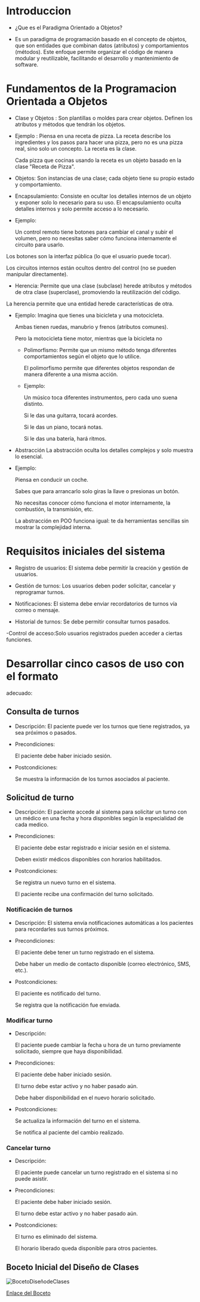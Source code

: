 
# Introduccion 

 - ¿Que es el Paradigma Orientado a Objetos?

 -  Es un paradigma de programación basado en el concepto de objetos, que son entidades que combinan datos 
    (atributos) y comportamientos (métodos). Este enfoque permite organizar el código de manera modular y 
    reutilizable, facilitando el desarrollo y mantenimiento de software.


# Fundamentos de la Programacion Orientada a Objetos 

 - Clase y Objetos : Son plantillas o moldes para crear objetos. Definen los atributos y métodos que tendrán los 
                    objetos.
 
 - Ejemplo : Piensa en una receta de pizza. La receta describe los ingredientes y los pasos para hacer una pizza, 
   pero no es una pizza real, sino solo un concepto.
   La receta es la clase.

    Cada pizza que cocinas usando la receta es un objeto basado en la clase "Receta de Pizza".


  - Objetos: Son instancias de una clase; cada objeto tiene su propio estado y comportamiento.

 
  - Encapsulamiento: Consiste en ocultar los detalles internos de un objeto y exponer solo lo necesario para su uso.
  El encapsulamiento oculta detalles internos y solo permite acceso a lo necesario.

  - Ejemplo:

     Un control remoto tiene botones para cambiar el canal y subir el volumen, pero no necesitas saber cómo funciona 
    internamente el circuito para usarlo.

  Los botones son la interfaz pública (lo que el usuario puede tocar).

  Los circuitos internos están ocultos dentro del control (no se pueden manipular directamente).


- Herencia: 
  Permite que una clase (subclase) herede atributos y métodos de otra clase (superclase), promoviendo la 
  reutilización del código.

La herencia permite que una entidad herede características de otra.

- Ejemplo:
   Imagina que tienes una bicicleta y una motocicleta.

    Ambas tienen ruedas, manubrio y frenos (atributos comunes).

    Pero la motocicleta tiene motor, mientras que la bicicleta no

  - Polimorfismo: Permite que un mismo método tenga diferentes comportamientos según el objeto que lo utilice.

    El polimorfismo permite que diferentes objetos respondan de manera diferente a una misma acción.

  - Ejemplo:

    Un músico toca diferentes instrumentos, pero cada uno suena distinto.

    Si le das una guitarra, tocará acordes.

    Si le das un piano, tocará notas.

    Si le das una batería, hará ritmos.

- Abstracción
  La abstracción oculta los detalles complejos y solo muestra lo esencial.

- Ejemplo:  

    Piensa en conducir un coche.

    Sabes que para arrancarlo solo giras la llave o presionas un botón.

    No necesitas conocer cómo funciona el motor internamente, la combustión, la transmisión, etc.

    La abstracción en POO funciona igual: te da herramientas sencillas sin mostrar la complejidad interna.


# Requisitos iniciales del sistema

- Registro de usuarios: El sistema debe permitir la creación y gestión de usuarios.

- Gestión de turnos: Los usuarios deben poder solicitar, cancelar y reprogramar turnos.

- Notificaciones: El sistema debe enviar recordatorios de turnos vía correo o mensaje.

- Historial de turnos: Se debe permitir consultar turnos pasados.

-Control de acceso:Solo usuarios registrados pueden acceder a ciertas funciones.


# Desarrollar cinco casos de uso con el formato
  adecuado:
  
  
## Consulta de turnos

-  Descripción:
   El paciente puede ver los turnos que tiene registrados, ya sea próximos o pasados.

-  Precondiciones:

   El paciente debe haber iniciado sesión.

- Postcondiciones:

   Se muestra la información de los turnos asociados al paciente.


## Solicitud de turno


- Descripción:
  El paciente accede al sistema para solicitar un turno con un médico en una fecha y hora disponibles según la 
  especialidad de cada medico.

- Precondiciones:

  El paciente debe estar registrado e iniciar sesión en el sistema.

  Deben existir médicos disponibles con horarios habilitados.

- Postcondiciones:

  Se registra un nuevo turno en el sistema.

  El paciente recibe una confirmación del turno solicitado.


### Notificación de turnos


- Descripción:
  El sistema envía notificaciones automáticas a los pacientes para recordarles sus turnos próximos.

- Precondiciones:

  El paciente debe tener un turno registrado en el sistema.

  Debe haber un medio de contacto disponible (correo electrónico, SMS, etc.).

- Postcondiciones:

  El paciente es notificado del turno.

  Se registra que la notificación fue enviada.
 
### Modificar turno

- Descripción:

  El paciente puede cambiar la fecha u hora de un turno previamente solicitado, siempre que haya disponibilidad.

- Precondiciones:

  El paciente debe haber iniciado sesión.

  El turno debe estar activo y no haber pasado aún.

  Debe haber disponibilidad en el nuevo horario solicitado.

- Postcondiciones:

  Se actualiza la información del turno en el sistema.

  Se notifica al paciente del cambio realizado.

### Cancelar turno

- Descripción:

  El paciente puede cancelar un turno registrado en el sistema si no puede asistir.

- Precondiciones:

  El paciente debe haber iniciado sesión.

  El turno debe estar activo y no haber pasado aún.

- Postcondiciones:

  El turno es eliminado del sistema.

  El horario liberado queda disponible para otros pacientes.



## Boceto Inicial del Diseño de Clases

![BocetoDiseñodeClases](https://github.com/user-attachments/assets/4be072dc-5104-4c39-b7ad-580748208e22)

[Enlace del Boceto](https://drive.google.com/file/d/1SlO7HctTub8Lo6XmJcWPBYab94fEVdOa/view?usp=sharing)





 
